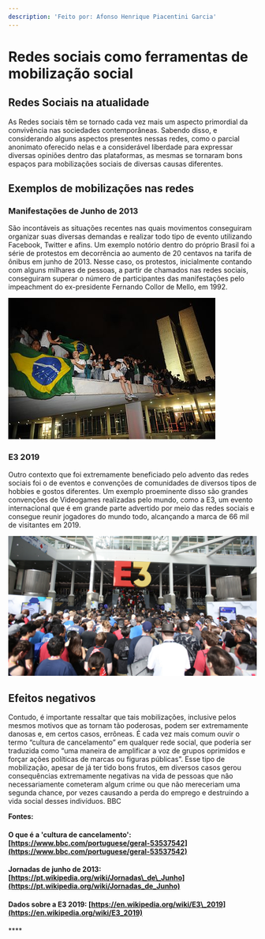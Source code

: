 ```yaml
---
description: 'Feito por: Afonso Henrique Piacentini Garcia'
---
```


# Redes sociais como ferramentas de mobilização social

## Redes Sociais na atualidade

As Redes sociais têm se tornado cada vez mais um aspecto primordial da convivência nas sociedades contemporâneas. Sabendo disso, e considerando alguns aspectos presentes nessas redes, como o parcial anonimato oferecido nelas e a considerável liberdade para expressar diversas opiniões dentro das plataformas, as mesmas se tornaram bons espaços para mobilizações sociais de diversas causas diferentes.

## Exemplos de mobilizações nas redes

### Manifestações de Junho de 2013

São incontáveis as situações recentes nas quais movimentos conseguiram organizar suas diversas demandas e realizar todo tipo de evento utilizando Facebook, Twitter e afins. Um exemplo notório dentro do próprio Brasil foi a série de protestos em decorrência ao aumento de 20 centavos na tarifa de ônibus em junho de 2013. Nesse caso, os protestos, inicialmente contando com alguns milhares de pessoas, a partir de chamados nas redes sociais, conseguiram superar o número de participantes das manifestações pelo impeachment do ex-presidente Fernando Collor de Mello, em 1992.

![Manifestantes nos protestos de Junho de de 2013 em Bras&#xED;lia](../.gitbook/assets/junho2013.jpg)

### E3 2019

Outro contexto que foi extremamente beneficiado pelo advento das redes sociais foi o de eventos e convenções de comunidades de diversos tipos de hobbies e gostos diferentes. Um exemplo proeminente disso são grandes convenções de Videogames realizadas pelo mundo, como a E3, um evento internacional que é em grande parte advertido por meio das redes sociais e consegue reunir jogadores do mundo todo, alcançando a marca de 66 mil de visitantes em 2019.

![Entrada da edi&#xE7;&#xE3;o de 2019 da feira de Video-Games E3](../.gitbook/assets/e3_2019.jpg)

## Efeitos negativos

Contudo, é importante ressaltar que tais mobilizações, inclusive pelos mesmos motivos que as tornam tão poderosas, podem ser extremamente danosas e, em certos casos, errôneas. É cada vez mais comum ouvir o termo “cultura de cancelamento” em qualquer rede social, que poderia ser traduzida como “uma maneira de amplificar a voz de grupos oprimidos e forçar ações políticas de marcas ou figuras públicas”. Esse tipo de mobilização, apesar de já ter tido bons frutos, em diversos casos gerou consequências extremamente negativas na vida de pessoas que não necessariamente cometeram algum crime ou que não mereceriam uma segunda chance, por vezes causando a perda do emprego e destruindo a vida social desses indivíduos. BBC



**Fontes:**

#### O que é a 'cultura de cancelamento': [https://www.bbc.com/portuguese/geral-53537542](https://www.bbc.com/portuguese/geral-53537542)

#### Jornadas de junho de 2013: [https://pt.wikipedia.org/wiki/Jornadas\_de\_Junho](https://pt.wikipedia.org/wiki/Jornadas_de_Junho)

#### Dados sobre a E3 2019: [https://en.wikipedia.org/wiki/E3\_2019](https://en.wikipedia.org/wiki/E3_2019)

#### 

\*\*\*\*

